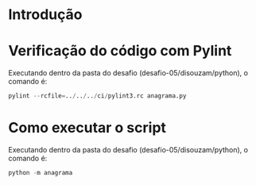 # Introdução



# Verificação do código com Pylint

Executando dentro da pasta do desafio (desafio-05/disouzam/python), o comando é:

```python
pylint --rcfile=../../../ci/pylint3.rc anagrama.py
```

# Como executar o script

Executando dentro da pasta do desafio (desafio-05/disouzam/python), o comando é:

```python
python -m anagrama
```
